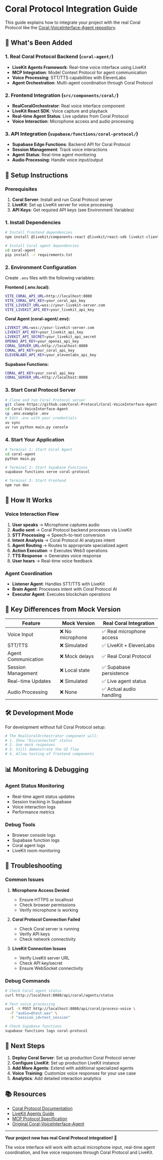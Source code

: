 # Coral Protocol Integration Guide

This guide explains how to integrate your project with the real Coral Protocol like the [Coral-VoiceInterface-Agent repository](https://github.com/Coral-Protocol/Coral-VoiceInterface-Agent).

## 🚀 What's Been Added

### 1. Real Coral Protocol Backend (`coral-agent/`)
- **LiveKit Agents Framework**: Real-time voice interface using LiveKit
- **MCP Integration**: Model Context Protocol for agent communication
- **Voice Processing**: STT/TTS capabilities with ElevenLabs
- **Agent Orchestration**: Multi-agent coordination through Coral Protocol

### 2. Frontend Integration (`src/components/coral/`)
- **RealCoralOrchestrator**: Real voice interface component
- **LiveKit React SDK**: Voice capture and playback
- **Real-time Agent Status**: Live updates from Coral Protocol
- **Voice Interaction**: Microphone access and audio processing

### 3. API Integration (`supabase/functions/coral-protocol/`)
- **Supabase Edge Functions**: Backend API for Coral Protocol
- **Session Management**: Track voice interactions
- **Agent Status**: Real-time agent monitoring
- **Audio Processing**: Handle voice input/output

## 🔧 Setup Instructions

### Prerequisites
1. **Coral Server**: Install and run Coral Protocol server
2. **LiveKit**: Set up LiveKit server for voice processing
3. **API Keys**: Get required API keys (see Environment Variables)

### 1. Install Dependencies

```bash
# Install frontend dependencies
npm install @livekit/components-react @livekit/react-sdk livekit-client

# Install Coral agent dependencies
cd coral-agent
pip install -r requirements.txt
```

### 2. Environment Configuration

Create `.env` files with the following variables:

**Frontend (.env.local):**
```bash
VITE_CORAL_API_URL=http://localhost:8080
VITE_CORAL_API_KEY=your_coral_api_key
VITE_LIVEKIT_URL=wss://your-livekit-server.com
VITE_LIVEKIT_API_KEY=your_livekit_api_key
```

**Coral Agent (coral-agent/.env):**
```bash
LIVEKIT_URL=wss://your-livekit-server.com
LIVEKIT_API_KEY=your_livekit_api_key
LIVEKIT_API_SECRET=your_livekit_api_secret
OPENAI_API_KEY=your_openai_api_key
CORAL_SERVER_URL=http://localhost:8080
CORAL_API_KEY=your_coral_api_key
ELEVENLABS_API_KEY=your_elevenlabs_api_key
```

**Supabase Functions:**
```bash
CORAL_API_KEY=your_coral_api_key
CORAL_SERVER_URL=http://localhost:8080
```

### 3. Start Coral Protocol Server

```bash
# Clone and run Coral Protocol server
git clone https://github.com/Coral-Protocol/Coral-VoiceInterface-Agent.git
cd Coral-VoiceInterface-Agent
cp .env.example .env
# Edit .env with your credentials
uv sync
uv run python main.py console
```

### 4. Start Your Application

```bash
# Terminal 1: Start Coral Agent
cd coral-agent
python main.py

# Terminal 2: Start Supabase Functions
supabase functions serve coral-protocol

# Terminal 3: Start Frontend
npm run dev
```

## 🎯 How It Works

### Voice Interaction Flow
1. **User speaks** → Microphone captures audio
2. **Audio sent** → Coral Protocol backend processes via LiveKit
3. **STT Processing** → Speech-to-text conversion
4. **Intent Analysis** → Coral Protocol AI analyzes intent
5. **Agent Routing** → Routes to appropriate specialized agent
6. **Action Execution** → Executes Web3 operations
7. **TTS Response** → Generates voice response
8. **User hears** → Real-time voice feedback

### Agent Coordination
- **Listener Agent**: Handles STT/TTS with LiveKit
- **Brain Agent**: Processes intent with Coral Protocol AI
- **Executor Agent**: Executes blockchain operations

## 🔗 Key Differences from Mock Version

| Feature | Mock Version | Real Coral Integration |
|---------|-------------|----------------------|
| Voice Input | ❌ No microphone | ✅ Real microphone access |
| STT/TTS | ❌ Simulated | ✅ LiveKit + ElevenLabs |
| Agent Communication | ❌ Mock delays | ✅ Real Coral Protocol |
| Session Management | ❌ Local state | ✅ Supabase persistence |
| Real-time Updates | ❌ Simulated | ✅ Live agent status |
| Audio Processing | ❌ None | ✅ Actual audio handling |

## 🛠️ Development Mode

For development without full Coral Protocol setup:

```bash
# The RealCoralOrchestrator component will:
# 1. Show "Disconnected" status
# 2. Use mock responses
# 3. Still demonstrate the UI flow
# 4. Allow testing of frontend components
```

## 📊 Monitoring & Debugging

### Agent Status Monitoring
- Real-time agent status updates
- Session tracking in Supabase
- Voice interaction logs
- Performance metrics

### Debug Tools
- Browser console logs
- Supabase function logs
- Coral agent logs
- LiveKit room monitoring

## 🚨 Troubleshooting

### Common Issues

1. **Microphone Access Denied**
   - Ensure HTTPS or localhost
   - Check browser permissions
   - Verify microphone is working

2. **Coral Protocol Connection Failed**
   - Check Coral server is running
   - Verify API keys
   - Check network connectivity

3. **LiveKit Connection Issues**
   - Verify LiveKit server URL
   - Check API key/secret
   - Ensure WebSocket connectivity

### Debug Commands

```bash
# Check Coral agent status
curl http://localhost:8080/api/coral/agents/status

# Test voice processing
curl -X POST http://localhost:8080/api/coral/process-voice \
  -F "audio=@test.wav" \
  -F "session_id=test_session"

# Check Supabase functions
supabase functions logs coral-protocol
```

## 🎉 Next Steps

1. **Deploy Coral Server**: Set up production Coral Protocol server
2. **Configure LiveKit**: Set up production LiveKit instance
3. **Add More Agents**: Extend with additional specialized agents
4. **Voice Training**: Customize voice responses for your use case
5. **Analytics**: Add detailed interaction analytics

## 📚 Resources

- [Coral Protocol Documentation](https://coral-protocol.com/docs)
- [LiveKit Agents Guide](https://docs.livekit.io/agents/)
- [MCP Protocol Specification](https://modelcontextprotocol.io/)
- [Original Coral-VoiceInterface-Agent](https://github.com/Coral-Protocol/Coral-VoiceInterface-Agent)

---

**Your project now has real Coral Protocol integration!** 🎊

The voice interface will work with actual microphone input, real-time agent coordination, and live voice responses through Coral Protocol and LiveKit.
